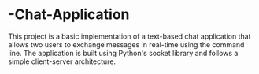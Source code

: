 # -Chat-Application
This project is a basic implementation of a text-based chat application that allows two users to exchange messages in real-time using the command line. The application is built using Python's socket library and follows a simple client-server architecture. 
